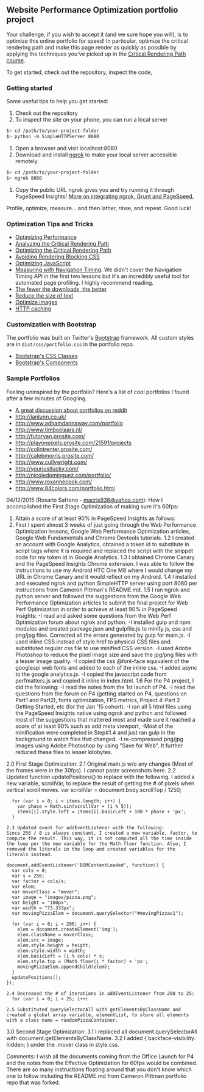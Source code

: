 ## Website Performance Optimization portfolio project

Your challenge, if you wish to accept it (and we sure hope you will), is to optimize this online portfolio for speed! In particular, optimize the critical rendering path and make this page render as quickly as possible by applying the techniques you've picked up in the [Critical Rendering Path course](https://www.udacity.com/course/ud884).

To get started, check out the repository, inspect the code,

### Getting started

Some useful tips to help you get started:

1. Check out the repository
1. To inspect the site on your phone, you can run a local server

  ```bash
  $> cd /path/to/your-project-folder
  $> python -m SimpleHTTPServer 8080
  ```

1. Open a browser and visit localhost:8080
1. Download and install [ngrok](https://ngrok.com/) to make your local server accessible remotely.

  ``` bash
  $> cd /path/to/your-project-folder
  $> ngrok 8080
  ```

1. Copy the public URL ngrok gives you and try running it through PageSpeed Insights! [More on integrating ngrok, Grunt and PageSpeed.](http://www.jamescryer.com/2014/06/12/grunt-pagespeed-and-ngrok-locally-testing/)

Profile, optimize, measure... and then lather, rinse, and repeat. Good luck!

### Optimization Tips and Tricks
* [Optimizing Performance](https://developers.google.com/web/fundamentals/performance/ "web performance")
* [Analyzing the Critical Rendering Path](https://developers.google.com/web/fundamentals/performance/critical-rendering-path/analyzing-crp.html "analyzing crp")
* [Optimizing the Critical Rendering Path](https://developers.google.com/web/fundamentals/performance/critical-rendering-path/optimizing-critical-rendering-path.html "optimize the crp!")
* [Avoiding Rendering Blocking CSS](https://developers.google.com/web/fundamentals/performance/critical-rendering-path/render-blocking-css.html "render blocking css")
* [Optimizing JavaScript](https://developers.google.com/web/fundamentals/performance/critical-rendering-path/adding-interactivity-with-javascript.html "javascript")
* [Measuring with Navigation Timing](https://developers.google.com/web/fundamentals/performance/critical-rendering-path/measure-crp.html "nav timing api"). We didn't cover the Navigation Timing API in the first two lessons but it's an incredibly useful tool for automated page profiling. I highly recommend reading.
* <a href="https://developers.google.com/web/fundamentals/performance/optimizing-content-efficiency/eliminate-downloads.html">The fewer the downloads, the better</a>
* <a href="https://developers.google.com/web/fundamentals/performance/optimizing-content-efficiency/optimize-encoding-and-transfer.html">Reduce the size of text</a>
* <a href="https://developers.google.com/web/fundamentals/performance/optimizing-content-efficiency/image-optimization.html">Optimize images</a>
* <a href="https://developers.google.com/web/fundamentals/performance/optimizing-content-efficiency/http-caching.html">HTTP caching</a>

### Customization with Bootstrap
The portfolio was built on Twitter's <a href="http://getbootstrap.com/">Bootstrap</a> framework. All custom styles are in `dist/css/portfolio.css` in the portfolio repo.

* <a href="http://getbootstrap.com/css/">Bootstrap's CSS Classes</a>
* <a href="http://getbootstrap.com/components/">Bootstrap's Components</a>

### Sample Portfolios

Feeling uninspired by the portfolio? Here's a list of cool portfolios I found after a few minutes of Googling.

* <a href="http://www.reddit.com/r/webdev/comments/280qkr/would_anybody_like_to_post_their_portfolio_site/">A great discussion about portfolios on reddit</a>
* <a href="http://ianlunn.co.uk/">http://ianlunn.co.uk/</a>
* <a href="http://www.adhamdannaway.com/portfolio">http://www.adhamdannaway.com/portfolio</a>
* <a href="http://www.timboelaars.nl/">http://www.timboelaars.nl/</a>
* <a href="http://futoryan.prosite.com/">http://futoryan.prosite.com/</a>
* <a href="http://playonpixels.prosite.com/21591/projects">http://playonpixels.prosite.com/21591/projects</a>
* <a href="http://colintrenter.prosite.com/">http://colintrenter.prosite.com/</a>
* <a href="http://calebmorris.prosite.com/">http://calebmorris.prosite.com/</a>
* <a href="http://www.cullywright.com/">http://www.cullywright.com/</a>
* <a href="http://yourjustlucky.com/">http://yourjustlucky.com/</a>
* <a href="http://nicoledominguez.com/portfolio/">http://nicoledominguez.com/portfolio/</a>
* <a href="http://www.roxannecook.com/">http://www.roxannecook.com/</a>
* <a href="http://www.84colors.com/portfolio.html">http://www.84colors.com/portfolio.html</a>

04/12/2015 (Rosario Safreno - macris936@yahoo.com):
How I accomplished the First Stage Optimization of making sure it's 60fps:

1. Attain a score of at least 90% in PageSpeed Insights as follows:
  1.  First I spent almost 3 weeks of just going through the Web Performance Optimization lessons, Google Web Performance Optimization articles, Google Web Fundamentals and Chrome Devtools tutorials.
  1.2 I created an account with Google Analytics, obtained a token id to substitute in script tags where it is required and replaced the script with the snippet code for my token id in Google Analytics.
  1.3 I obtained Chrome Canary and the PageSpeed Insights Chrome extension. I was able to follow the instructions to use my Android HTC One M8 where I would change my URL in Chrome Canary and it would reflect on my Android.
  1.4 I installed and executed ngrok and python SimpleHTTP server using port 8080 per instructions from Cameron Pittman's README.md.
  1.5 I ran ngrok and python server and followed the suggestions from the Google Web Performance Optimization articles to submit the final project for Web Perf Optimization in order to achieve at least 90% in PageSpeed Insights:
    -I read and asked some questions from the Web Perf Optimization forum about ngrok and python.
    -I installed gulp and npm modules and created package.json and gulpfile.js to minify js, css and png/jpg files. Corrected all the errors generated by gulp for main.js.
    -I used inline CSS instead of style href to physical CSS files and substituted regular css file to use minified CSS version.
    -I used Adobe Photoshop to reduce the pixel image size and save the jpg/png files with a lesser image quality.
    -I copied the css @font-face equivalent of the googleapi web fonts and added to each of the inline css.
    -I added async to the google analytics.js.
    -I copied the javascript code from perfmatters.js and copied it inline in index.html.
  1.6 For the P4 project, I did the following:
    -I read the notes from the 1st launch of P4.
    -I read the questions from the forum on P4 (getting started on P4, questions on Part1 and Part2), fonts optimization, FPS metrics, Project 4-Part 2 Getting Started, etc (for the Jan '15 cohort).
    -I ran all 5 html files using the PageSpeed Insights native using ngrok and python and followed most of the suggestions that mattered most and made sure it reached a score of at least 90% such as add meta viewport,
    -Most of the minification were completed in Step#1.4 and just ran gulp in the background to watch files that changed.
    -I re-compressed png/jpg images using Adobe Photoshop by using "Save for Web". It further reduced these files to lesser kilobytes.

2.0 First Stage Optimization:
    2.1 Original main.js w/o any changes (Most of the frames were in the 30fps). I cannot paste screenshots here.
    2.2 Updated function updatePositions() to replace with the following. I added a new variable, scrollVar, to replace the result of getting the # of pixels when vertical scroll moves.
    var scrollVar = document.body.scrollTop / 1250;

      for (var i = 0; i < items.length; i++) {
        var phase = Math.sin(scrollVar + (i % 5));
        items[i].style.left = items[i].basicLeft + 100 * phase + 'px';
      }

    2.3 Updated event for addEventListener with the following:
    Since 256 / 8 is always constant, I created a new variable, factor, to compute the result. This way, it is not computed all the time inside the loop per the new variable for the Math.floor function. Also, I removed the literals in the loop and created variables for the literals instead.

    document.addEventListener('DOMContentLoaded', function() {
      var cols = 8;
      var s = 256;
      var factor = cols/s;
      var elem;
      var moverClass = "mover";
      var image = "images/pizza.png";
      var height = "100px";
      var width = "73.333px";
      var movingPizzaElem = document.querySelector("#movingPizzas1");

      for (var i = 0; i < 200; i++) {
        elem = document.createElement('img');
        elem.className = moverClass;
        elem.src = image;
        elem.style.height = height;
        elem.style.width = width;
        elem.basicLeft = (i % cols) * s;
        elem.style.top = (Math.floor(i * factor) + 'px';
        movingPizzaElem.appendChild(elem);
      }
      updatePositions();
    });

    2.4 Decreased the # of iterations in addEventListener from 200 to 25:
      for (var i = 0; i < 25; i++)

    2.5 Substituted querySelectorAll with getElementsByClassName and created a global array variable, elementList, to store all elements with a class name = randomPizzaContainer.

3.0 Second Stage Optimization:
    3.1 I replaced all document.querySelectorAll with document.getElementsByClassName.
    3.2 I added { backface-visibility: hidden; } under the .mover class in style.css.



Comments:
I wish all the documents coming from the Office Launch for P4 and the notes from the Effective Optimization for 60fps would be combined. There are so many instructions floating around that you don't know which one to follow including the README.md from Cameron Pittman portfolio repo that was forked.



